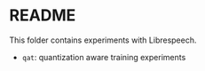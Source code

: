 # README

This folder contains experiments with Librespeech. 

- ``qat``: quantization aware training experiments
